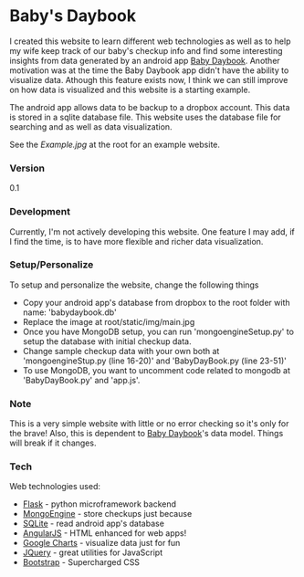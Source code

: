 # Baby's Daybook

I created this website to learn different web technologies as well as to help my wife keep track of our baby's checkup info and find some interesting insights from data generated by an android app [Baby Daybook]. Another motivation was at the time the Baby Daybook app didn't have the ability to visualize data. Athough this feature exists now, I think we can still improve on how data is visualized and this website is a starting example.

The android app allows data to be backup to a dropbox account. This data is stored in a sqlite database file. This website uses the database file for searching and as well as data visualization.

See the *Example.jpg* at the root for an example website. 

### Version
0.1 

### Development
Currently, I'm not actively developing this website. One feature I may add, if I find the time, is to have more flexible and richer data visualization.

### Setup/Personalize
To setup and personalize the website, change the following things
* Copy your android app's database from dropbox to the root folder with name: 'babydaybook.db'
* Replace the image at root/static/img/main.jpg
* Once you have MongoDB setup, you can run 'mongoengineSetup.py' to setup the database with initial checkup data.
* Change sample checkup data with your own both at 'mongoengineStup.py (line 16-20)' and 'BabyDayBook.py (line 23-51)'
* To use MongoDB, you want to uncomment code related to mongodb at 'BabyDayBook.py' and 'app.js'.

### Note
This is a very simple website with little or no error checking so it's only for the brave! 
Also, this is dependent to [Baby Daybook]'s data model. Things will break if it changes.

### Tech

Web technologies used: 
* [Flask] - python microframework backend
* [MongoEngine] - store checkups just because
* [SQLite] - read android app's database
* [AngularJS] - HTML enhanced for web apps!
* [Google Charts] - visualize data just for fun
* [JQuery] - great utilities for JavaScript
* [Bootstrap] - Supercharged CSS


[Flask]:http://flask.pocoo.org/
[AngularJS]:http://angularjs.org
[MongoEngine]:http://mongoengine.org/
[SQLite]:http://flask.pocoo.org/docs/0.10/patterns/sqlite3/
[Google Charts]:https://developers.google.com/chart/
[JQuery]:http://jquery.com/
[Bootstrap]:http://getbootstrap.com/
[Baby Daybook]:https://play.google.com/store/apps/details?id=com.drillyapps.babydaybook&hl=en